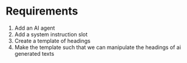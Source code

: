 # Requirements
1. Add an AI agent
2. Add a system instruction slot
3. Create a template of headings
4. Make the template such that we can manipulate the headings of ai generated texts